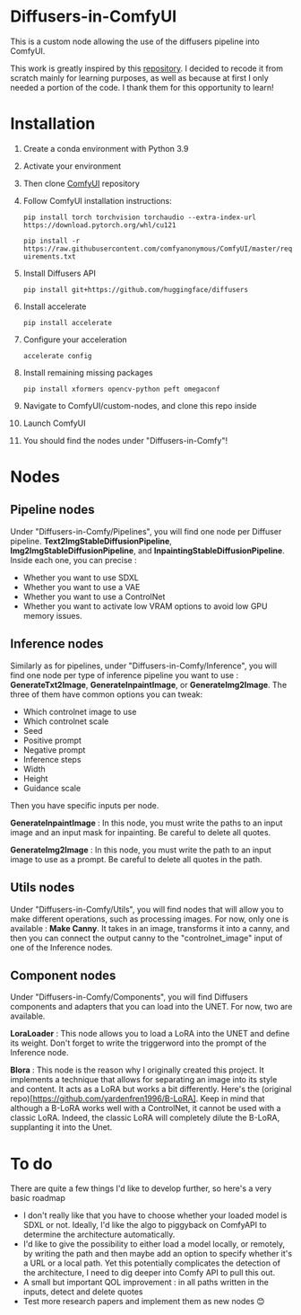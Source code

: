 # Diffusers-in-ComfyUI
This is a custom node allowing the use of the diffusers pipeline into ComfyUI. 

This work is greatly inspired by this [repository](https://github.com/Limitex/ComfyUI-Diffusers). I decided to recode it from scratch mainly for learning purposes, as well as because at first I only needed a portion of the code. I thank them for this opportunity to learn!

# Installation
1. Create a conda environment with Python 3.9
2. Activate your environment
3. Then clone [ComfyUI](https://github.com/comfyanonymous/ComfyUI) repository

4. Follow ComfyUI installation instructions:

    ```pip install torch torchvision torchaudio --extra-index-url https://download.pytorch.org/whl/cu121```

    ```pip install -r https://raw.githubusercontent.com/comfyanonymous/ComfyUI/master/requirements.txt```

5. Install Diffusers API 

    ```pip install git+https://github.com/huggingface/diffusers```

6. Install accelerate

    ```pip install accelerate```

7. Configure your acceleration

    ```accelerate config```

8. Install remaining missing packages

    ```pip install xformers opencv-python peft omegaconf```

9. Navigate to ComfyUI/custom-nodes, and clone this repo inside

10. Launch ComfyUI

11. You should find the nodes under "Diffusers-in-Comfy"!



# Nodes

## Pipeline nodes
Under "Diffusers-in-Comfy/Pipelines", you will find one node per Diffuser pipeline. **Text2ImgStableDiffusionPipeline**, **Img2ImgStableDiffusionPipeline**, and **InpaintingStableDiffusionPipeline**. Inside each one, you can precise :
- Whether you want to use SDXL
- Whether you want to use a VAE
- Whether you want to use a ControlNet
- Whether you want to activate low VRAM options to avoid low GPU memory issues.

## Inference nodes
Similarly as for pipelines, under "Diffusers-in-Comfy/Inference", you will find one node per type of inference pipeline you want to use : **GenerateTxt2Image**, **GenerateInpaintImage**, or **GenerateImg2Image**. The three of them have common options you can tweak:
- Which controlnet image to use
- Which controlnet scale
- Seed
- Positive prompt
- Negative prompt
- Inference steps
- Width
- Height
- Guidance scale

Then you have specific inputs per node.

**GenerateInpaintImage** : In this  node, you must write the paths to an input image and an input mask for inpainting. Be careful to delete all quotes. 

**GenerateImg2Image** : In this node, you must write the path to an input image to use as a prompt. Be careful to delete all quotes in the path.

## Utils nodes
Under "Diffusers-in-Comfy/Utils", you will find nodes that will allow you to make different operations, such as processing images. For now, only one is available : **Make Canny**. It takes in an image, transforms it into a canny, and then you can connect the output canny to the "controlnet_image" input of one of the Inference nodes. 

## Component nodes
Under "Diffusers-in-Comfy/Components", you will find Diffusers components and adapters that you can load into the UNET. For now, two are available.

**LoraLoader** : This node allows you to load a LoRA into the UNET and define its weight. Don't forget to write the triggerword into the prompt of the Inference node.

**Blora** : This node is the reason why I originally created this project. It implements a technique that allows for separating an image into its style and content. It acts as a LoRA but works a bit differently. Here's the (original repo)[https://github.com/yardenfren1996/B-LoRA]. Keep in mind that although a B-LoRA works well with a ControlNet, it cannot be used with a classic LoRA. Indeed, the classic LoRA will completely dilute the B-LoRA, supplanting it into the Unet.


# To do
There are quite a few things I'd like to develop further, so here's a very basic roadmap
- I don't really like that you have to choose whether your loaded model is SDXL or not. Ideally, I'd like the algo to piggyback on ComfyAPI to determine the architecture automatically.
- I'd like to give the possibility to either load a model locally, or remotely, by writing the path and then maybe add an option to specify whether it's a URL or a local path. Yet this potentially complicates the detection of the architecture, I need to dig deeper into Comfy API to pull this out.
- A small but important QOL improvement : in all paths written in the inputs, detect and delete quotes
- Test more research papers and implement them as new nodes 😊